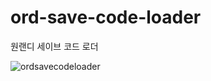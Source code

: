 # ord-save-code-loader

원랜디 세이브 코드 로더

![ordsavecodeloader](https://user-images.githubusercontent.com/48652807/113292097-fb5eba00-932e-11eb-8ad6-b273d8d19c37.png)
